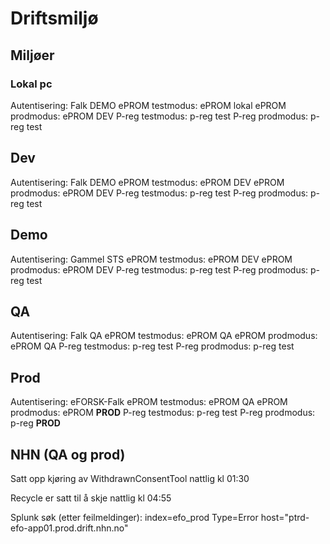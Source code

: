 # Driftsmiljø

## Miljøer

### Lokal pc

Autentisering: Falk DEMO
ePROM testmodus: ePROM lokal
ePROM prodmodus: ePROM DEV
P-reg testmodus: p-reg test
P-reg prodmodus: p-reg test

## Dev

Autentisering: Falk DEMO
ePROM testmodus: ePROM DEV
ePROM prodmodus: ePROM DEV
P-reg testmodus: p-reg test
P-reg prodmodus: p-reg test

## Demo

Autentisering: Gammel STS
ePROM testmodus: ePROM DEV
ePROM prodmodus: ePROM DEV
P-reg testmodus: p-reg test
P-reg prodmodus: p-reg test

## QA 

Autentisering: Falk QA
ePROM testmodus: ePROM QA
ePROM prodmodus: ePROM QA
P-reg testmodus: p-reg test
P-reg prodmodus: p-reg test

## Prod

Autentisering: eFORSK-Falk
ePROM testmodus: ePROM QA
ePROM prodmodus: ePROM **PROD**
P-reg testmodus: p-reg test
P-reg prodmodus: p-reg **PROD**

## NHN (QA og prod)

Satt opp kjøring av WithdrawnConsentTool nattlig kl 01:30

Recycle er satt til å skje nattlig kl 04:55

Splunk søk (etter feilmeldinger): index=efo_prod Type=Error host="ptrd-efo-app01.prod.drift.nhn.no" 
